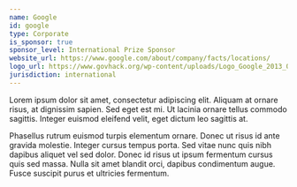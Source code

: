 ```yaml
---
name: Google
id: google
type: Corporate
is_sponsor: true
sponsor_level: International Prize Sponsor
website_url: https://www.google.com/about/company/facts/locations/
logo_url: https://www.govhack.org/wp-content/uploads/Logo_Google_2013_Official.svg_-300x103.png
jurisdiction: international
---
```


Lorem ipsum dolor sit amet, consectetur adipiscing elit. Aliquam at ornare risus, at dignissim sapien. Sed eget est mi. Ut lacinia ornare tellus commodo sagittis. Integer euismod eleifend velit, eget dictum leo sagittis at.

Phasellus rutrum euismod turpis elementum ornare. Donec ut risus id ante gravida molestie. Integer cursus tempus porta. Sed vitae nunc quis nibh dapibus aliquet vel sed dolor. Donec id risus ut ipsum fermentum cursus quis sed massa. Nulla sit amet blandit orci, dapibus condimentum augue. Fusce suscipit purus et ultricies fermentum.